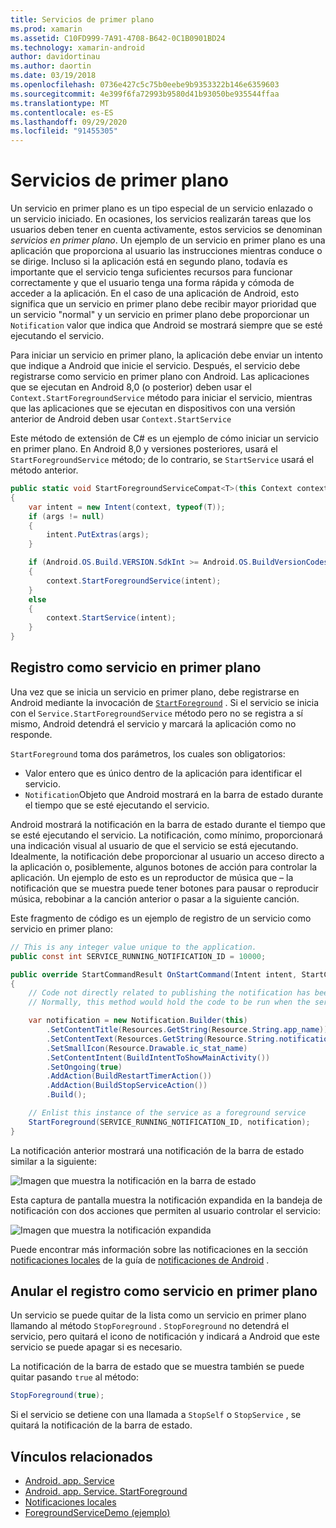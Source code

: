 ```yaml
---
title: Servicios de primer plano
ms.prod: xamarin
ms.assetid: C10FD999-7A91-4708-B642-0C1B0901BD24
ms.technology: xamarin-android
author: davidortinau
ms.author: daortin
ms.date: 03/19/2018
ms.openlocfilehash: 0736e427c5c75b0eebe9b9353322b146e6359603
ms.sourcegitcommit: 4e399f6fa72993b9580d41b93050be935544ffaa
ms.translationtype: MT
ms.contentlocale: es-ES
ms.lasthandoff: 09/29/2020
ms.locfileid: "91455305"
---
```

# <a name="foreground-services"></a>Servicios de primer plano

Un servicio en primer plano es un tipo especial de un servicio enlazado o un servicio iniciado. En ocasiones, los servicios realizarán tareas que los usuarios deben tener en cuenta activamente, estos servicios se denominan _servicios en primer plano_. Un ejemplo de un servicio en primer plano es una aplicación que proporciona al usuario las instrucciones mientras conduce o se dirige. Incluso si la aplicación está en segundo plano, todavía es importante que el servicio tenga suficientes recursos para funcionar correctamente y que el usuario tenga una forma rápida y cómoda de acceder a la aplicación. En el caso de una aplicación de Android, esto significa que un servicio en primer plano debe recibir mayor prioridad que un servicio "normal" y un servicio en primer plano debe proporcionar un `Notification` valor que indica que Android se mostrará siempre que se esté ejecutando el servicio.

Para iniciar un servicio en primer plano, la aplicación debe enviar un intento que indique a Android que inicie el servicio. Después, el servicio debe registrarse como servicio en primer plano con Android. Las aplicaciones que se ejecutan en Android 8,0 (o posterior) deben usar el `Context.StartForegroundService` método para iniciar el servicio, mientras que las aplicaciones que se ejecutan en dispositivos con una versión anterior de Android deben usar `Context.StartService`

Este método de extensión de C# es un ejemplo de cómo iniciar un servicio en primer plano. En Android 8,0 y versiones posteriores, usará el `StartForegroundService` método; de lo contrario, se `StartService` usará el método anterior.

```csharp
public static void StartForegroundServiceCompat<T>(this Context context, Bundle args = null) where T : Service
{
    var intent = new Intent(context, typeof(T));
    if (args != null) 
    {
        intent.PutExtras(args);
    }

    if (Android.OS.Build.VERSION.SdkInt >= Android.OS.BuildVersionCodes.O)
    {
        context.StartForegroundService(intent);
    }
    else
    {
        context.StartService(intent);
    }
}
```

## <a name="registering-as-a-foreground-service"></a>Registro como servicio en primer plano

Una vez que se inicia un servicio en primer plano, debe registrarse en Android mediante la invocación de [`StartForeground`](xref:Android.App.Service.StartForeground*) . Si el servicio se inicia con el `Service.StartForegroundService` método pero no se registra a sí mismo, Android detendrá el servicio y marcará la aplicación como no responde.

`StartForeground` toma dos parámetros, los cuales son obligatorios:

- Valor entero que es único dentro de la aplicación para identificar el servicio.
- `Notification`Objeto que Android mostrará en la barra de estado durante el tiempo que se esté ejecutando el servicio.

Android mostrará la notificación en la barra de estado durante el tiempo que se esté ejecutando el servicio. La notificación, como mínimo, proporcionará una indicación visual al usuario de que el servicio se está ejecutando. Idealmente, la notificación debe proporcionar al usuario un acceso directo a la aplicación o, posiblemente, algunos botones de acción para controlar la aplicación. Un ejemplo de esto es un reproductor de música que &ndash; la notificación que se muestra puede tener botones para pausar o reproducir música, rebobinar a la canción anterior o pasar a la siguiente canción. 

Este fragmento de código es un ejemplo de registro de un servicio como servicio en primer plano:   

```csharp
// This is any integer value unique to the application.
public const int SERVICE_RUNNING_NOTIFICATION_ID = 10000;

public override StartCommandResult OnStartCommand(Intent intent, StartCommandFlags flags, int startId)
{
    // Code not directly related to publishing the notification has been omitted for clarity.
    // Normally, this method would hold the code to be run when the service is started.

    var notification = new Notification.Builder(this)
        .SetContentTitle(Resources.GetString(Resource.String.app_name))
        .SetContentText(Resources.GetString(Resource.String.notification_text))
        .SetSmallIcon(Resource.Drawable.ic_stat_name)
        .SetContentIntent(BuildIntentToShowMainActivity())
        .SetOngoing(true)
        .AddAction(BuildRestartTimerAction())
        .AddAction(BuildStopServiceAction())
        .Build();

    // Enlist this instance of the service as a foreground service
    StartForeground(SERVICE_RUNNING_NOTIFICATION_ID, notification);
}
```

La notificación anterior mostrará una notificación de la barra de estado similar a la siguiente:

![Imagen que muestra la notificación en la barra de estado](foreground-services-images/foreground-services-01.png "Imagen que muestra la notificación en la barra de estado")

Esta captura de pantalla muestra la notificación expandida en la bandeja de notificación con dos acciones que permiten al usuario controlar el servicio:

![Imagen que muestra la notificación expandida](foreground-services-images/foreground-services-02.png "Imagen que muestra la notificación expandida.")

Puede encontrar más información sobre las notificaciones en la sección [notificaciones locales](~/android/app-fundamentals/notifications/local-notifications.md) de la guía de [notificaciones de Android](~/android/app-fundamentals/notifications/index.md) .

## <a name="unregistering-as-a-foreground-service"></a>Anular el registro como servicio en primer plano

Un servicio se puede quitar de la lista como un servicio en primer plano llamando al método `StopForeground` . `StopForeground` no detendrá el servicio, pero quitará el icono de notificación y indicará a Android que este servicio se puede apagar si es necesario.

La notificación de la barra de estado que se muestra también se puede quitar pasando `true` al método: 

```csharp
StopForeground(true);
```

Si el servicio se detiene con una llamada a `StopSelf` o `StopService` , se quitará la notificación de la barra de estado.

## <a name="related-links"></a>Vínculos relacionados

- [Android. app. Service](xref:Android.App.Service)
- [Android. app. Service. StartForeground](xref:Android.App.Service.StartForeground*)
- [Notificaciones locales](~/android/app-fundamentals/notifications/local-notifications.md)
- [ForegroundServiceDemo (ejemplo)](/samples/xamarin/monodroid-samples/applicationfundamentals-servicesamples-foregroundservicedemo)